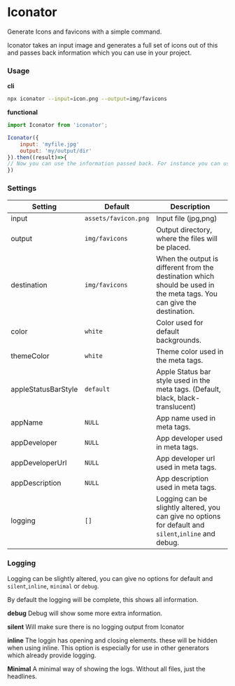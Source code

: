 # Iconator

Generate Icons and favicons with a simple command.

Iconator takes an input image and generates a full set of icons out of this and passes back information which you can use in your project.

### Usage

**cli**

```bash
npx iconator --input=icon.png --output=img/favicons
```

**functional**

```js
import Iconator from 'iconator';

Iconator({
    input: 'myfile.jpg'
    output: 'my/output/dir'
}).then((result)=>{
// Now you can use the information passed back. For instance you can use the html passed back in your html (result.html)`
})
```

### Settings

| Setting             | Default              | Description                                                                                                            |
| ------------------- | -------------------- | ---------------------------------------------------------------------------------------------------------------------- |
| input               | `assets/favicon.png` | Input file (jpg,png)                                                                                                   |
| output              | `img/favicons`       | Output directory, where the files will be placed.                                                                      |
| destination         | `img/favicons`       | When the output is different from the destination which should be used in the meta tags. You can give the destination. |
| color               | `white`              | Color used for default backgrounds.                                                                                    |
| themeColor          | `white`              | Theme color used in the meta tags.                                                                                     |
| appleStatusBarStyle | `default`            | Apple Status bar style used in the meta tags. (Default, black, black-translucent)                                      |
| appName             | `NULL`               | App name used in meta tags.                                                                                            |
| appDeveloper        | `NULL`               | App developer used in meta tags.                                                                                       |
| appDeveloperUrl     | `NULL`               | App developer url used in meta tags.                                                                                   |
| appDescription      | `NULL`               | App description used in meta tags.                                                                                     |
| logging             | `[]`                 | Logging can be slightly altered, you can give no options for default and `silent`,`inline` and debug.                  |

### Logging

Logging can be slightly altered, you can give no options for default and `silent`,`inline`, `minimal` or `debug`.

By default the logging will be complete, this shows all information.

**debug**
Debug will show some more extra information.

**silent**
Will make sure there is no logging output from Iconator

**inline**
The loggin has opening and closing elements. these will be hidden when using inline. This option is especially for use in other generators which already provide logging.

**Minimal**
A minimal way of showing the logs. Without all files, just the headlines.
